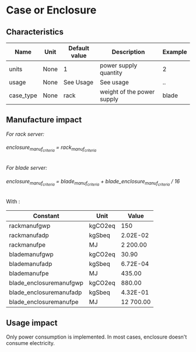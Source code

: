 # Case or Enclosure

## Characteristics

| Name       | Unit | Default value | Description                 | Example |
|------------|------|---------------|-----------------------------|---------|
| units      | None | 1             | power supply quantity       | 2       |
| usage      | None | See Usage     | See usage                   | ..      |
| case_type  | None | rack          | weight of the power supply  | blade   |

## Manufacture impact

*For rack server:*

<h6>enclosure<sub>manuf<sub><em>criteria</em></sub></sub> = rack<sub>manuf<sub><em>criteria</em></sub></sub></h6>

*For blade server:*

<h6>enclosure<sub>manuf<sub><em>criteria</em></sub></sub> = blade<sub>manuf<sub><em>criteria</em></sub></sub> + blade_enclosure<sub>manuf<sub><em>criteria</em></sub></sub> / 16</h6>

With :

| Constant                | Unit    | Value     |
|-------------------------|---------|-----------|
| rackmanufgwp            | kgCO2eq | 150       |
| rackmanufadp            | kgSbeq  | 2.02E-02  |
| rackmanufpe             | MJ      | 2 200.00  |
| blademanufgwp           | kgCO2eq | 30.90     |
| blademanufadp           | kgSbeq  | 6.72E-04  |
| blademanufpe            | MJ      | 435.00    |
| blade_enclosuremanufgwp | kgCO2eq | 880.00    |
| blade_enclosuremanufadp | kgSbeq  | 4.32E-01  |
| blade_enclosuremanufpe  | MJ      | 12 700.00 |

## Usage impact

Only power consumption is implemented. In most cases, enclosure doesn't consume electricity.